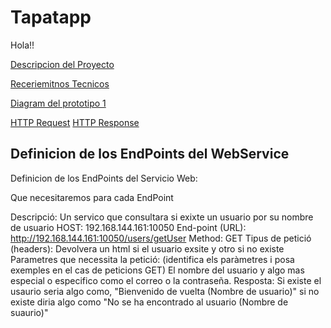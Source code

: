 # Tapatapp

Hola!!

[Descripcion del Proyecto](desTapatapp.md)

[Receriemitnos Tecnicos](RequerimientosTecnicos.md)

[Diagram del prototipo 1](Prototipo1_diagrama.mermaid)

[HTTP Request](httpRequest.md)
[HTTP Response](httpResponse.md)

## Definicion de los EndPoints del WebService

Definicion de los EndPoints del Servicio Web:

Que necesitaremos para cada EndPoint

Descripció: Un servico que consultara si exixte un usuario por su nombre de usuario
HOST: 192.168.144.161:10050
End-point (URL): http://192.168.144.161:10050/users/getUser
Method: GET
Tipus de petició (headers): Devolvera un html si el usuario exsite y otro si no existe
Parametres que necessita la petició: (identifica els paràmetres i posa exemples en el cas de peticions GET) El nombre del usuario y algo mas especial o especifico como el correo o la contraseña.
Resposta: Si existe el usaurio seria algo como, "Bienvenido de vuelta (Nombre de usuario)" si no existe diria algo como "No se ha encontrado al usuario (Nombre de suaurio)"